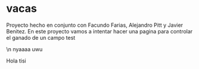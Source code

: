 # vacas
Proyecto hecho en conjunto con Facundo Farias, Alejandro Pitt y Javier Benitez. En este proyecto vamos a intentar hacer una pagina para controlar el ganado de un campo
test

\n nyaaaa uwu


Hola tisi